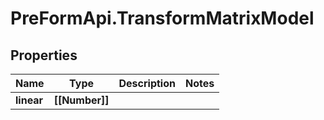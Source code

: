# PreFormApi.TransformMatrixModel

## Properties

Name | Type | Description | Notes
------------ | ------------- | ------------- | -------------
**linear** | **[[Number]]** |  | 


